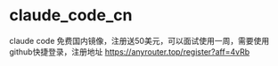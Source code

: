 # claude_code_cn
claude code 免费国内镜像，注册送50美元，可以面试使用一周，需要使用github快捷登录，注册地址 https://anyrouter.top/register?aff=4vRb
